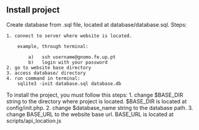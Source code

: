 Install project
---------------

Create database from .sql file, located at database/database.sql. Steps:

	1. connect to server where website is located.

		example, through terminal:
		
			a)   ssh username@gnomo.fe.up.pt
			b)   login with your password
	2. go to website base directory
	3. access database/ directory
	4. run command in terminal:
		sqlite3 -init database.sql database.db


To install the project, you must follow this steps:
	1. change $BASE_DIR string to the directory where project is located. 
		$BASE_DIR is located at config/init.php. 
	2. change $database_name string to the database path.
	3. change BASE_URL to the website base url.
		BASE_URL is located at scripts/api_location.js

